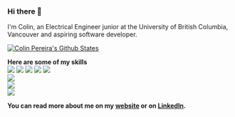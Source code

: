 ### Hi there 👋

I'm Colin, an Electrical Engineer junior at the University of British Columbia, Vancouver and aspiring software developer. 

[![Colin Pereira's Github States](https://github-readme-stats.vercel.app/api?username=colinpereira&show_icons=true&theme=dracula)](https://github.com/colinpereira/github-readme-stats)

**Here are some of my skills** <br />
![](https://img.shields.io/badge/Code-Python-informational?style=flat&logo=<LOGO_NAME>&logoColor=white&color=0584ed)
![](https://img.shields.io/badge/Code-Javascript-informational?style=flat&logo=<LOGO_NAME>&logoColor=white&color=0584ed)
![](https://img.shields.io/badge/Code-C-informational?style=flat&logo=<LOGO_NAME>&logoColor=white&color=0584ed)
![](https://img.shields.io/badge/Code-HTML-informational?style=flat&logo=<LOGO_NAME>&logoColor=white&color=0584ed)
![](https://img.shields.io/badge/Code-CSS-informational?style=flat&logo=<LOGO_NAME>&logoColor=white&color=0584ed)
<br/>
![](https://img.shields.io/badge/Library-React-informational?style=flat&logo=<LOGO_NAME>&logoColor=white&color=0584ed)
<br/>
![](https://img.shields.io/badge/Database-MySQL-informational?style=flat&logo=<LOGO_NAME>&logoColor=white&color=0584ed)
<br/>
![](https://img.shields.io/badge/Tools-Insomnia-informational?style=flat&logo=<LOGO_NAME>&logoColor=white&color=0584ed)

**You can read more about me on my [website](https://www.pereiracolin.com) or on [LinkedIn](https://www.linkedin.com/in/colinpereira/).**
